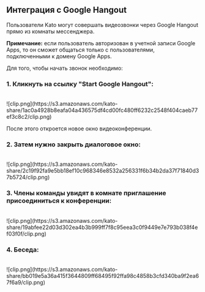 ## Интеграция с Google Hangout

Пользователи Kato могут совершать видеозвонки через Google Hangout прямо из комнаты мессенджера.

**Примечание:** если пользователь авторизован в учетной записи Google Apps, то он сможет общаться только с пользователями, подключенными к домену Google Apps.

Для того, чтобы начать звонок необходимо:

### 1. Кликнуть на ссылку "Start Google Hangout":
<br />
![clip.png](https://s3.amazonaws.com/kato-share/1ac0a4928b8eafa04a436575df4cd00fc480ff6232c2548f404caeb77ef3c8c2/clip.png)

После этого откроется новое окно видеоконференции.

### 2. Затем нужно закрыть диалоговое окно:
<br />
![clip.png](https://s3.amazonaws.com/kato-share/2c19f92fa9e5bb18ef10c968346e8532a256331f6b34b2da37f71840d37b5724/clip.png)

### 3. Члены команды увидят в комнате приглашение присоединиться к конференции:
<br />
![clip.png](https://s3.amazonaws.com/kato-share/19abfee22d03d302ea4b3b999ff7f8c95eea3c0f9449e7e793b038f4ef03f0f/clip.png)

### 4. Беседа:
<br />
![clip.png](https://s3.amazonaws.com/kato-share/bb019e5a36a415f3644809ff68495f92ffa98c4858b3cfd340ba9f2ea67f6a9/clip.png)
